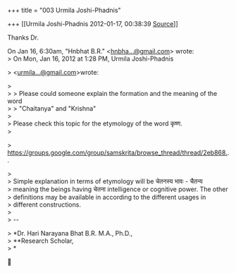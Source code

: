 +++
title = "003 Urmila Joshi-Phadnis"

+++
[[Urmila Joshi-Phadnis	2012-01-17, 00:38:39 [Source](https://groups.google.com/g/samskrita/c/s2n0LNY-8BY)]]



Thanks Dr.  

  
On Jan 16, 6:30am, "Hnbhat B.R." \<[hnbha...@gmail.com]()\> wrote:  
\> On Mon, Jan 16, 2012 at 1:28 PM, Urmila Joshi-Phadnis  

\> \<[urmila...@gmail.com]()\>wrote:  

\>  
\> \> Please could someone explain the formation and the meaning of the word  
\> \> "Chaitanya" and "Krishna"  
\>  
\> Please check this topic for the etymology of the word कृष्ण.  
\>  

\> <https://groups.google.com/group/samskrita/browse_thread/thread/2eb868.>..  

\>  
\> Simple explanation in terms of etymology will be चेतनस्य भावः - चैतन्य  
\> meaning the beings having चेतना intelligence or cognitive power. The other  
\> definitions may be available in according to the different usages in  
\> different constructions.  
\>  
\> --  

\> \*Dr. Hari Narayana Bhat B.R. M.A., Ph.D.,  
\> \*\*Research Scholar,  
\> \*  



